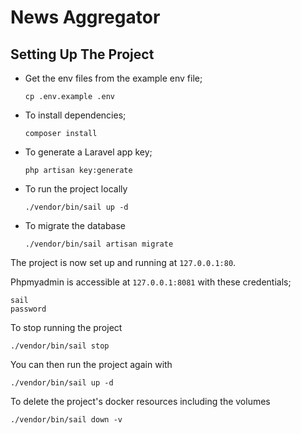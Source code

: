 # News Aggregator

## Setting Up The Project

- Get the env files from the example env file;
    ```
    cp .env.example .env
    ```

- To install dependencies;
    ```
    composer install
    ```

- To generate a Laravel app key;
    ```
    php artisan key:generate
    ```

- To run the project locally
    ```
    ./vendor/bin/sail up -d
    ```

- To migrate the database
    ```
    ./vendor/bin/sail artisan migrate
    ```

The project is now set up and running at `127.0.0.1:80`.

Phpmyadmin is accessible at `127.0.0.1:8081` with these credentials;
```
sail
password
```

To stop running the project
```
./vendor/bin/sail stop
```

You can then run the project again with
```
./vendor/bin/sail up -d
```

To delete the project's docker resources including the volumes
```
./vendor/bin/sail down -v
```
